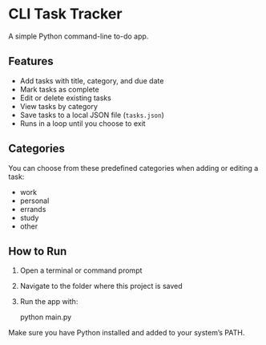 # CLI Task Tracker

A simple Python command-line to-do app.

## Features

- Add tasks with title, category, and due date
- Mark tasks as complete
- Edit or delete existing tasks
- View tasks by category
- Save tasks to a local JSON file (`tasks.json`)
- Runs in a loop until you choose to exit

## Categories

You can choose from these predefined categories when adding or editing a task:
- work
- personal
- errands
- study
- other

## How to Run

1. Open a terminal or command prompt
2. Navigate to the folder where this project is saved
3. Run the app with:

    python main.py

Make sure you have Python installed and added to your system’s PATH.

